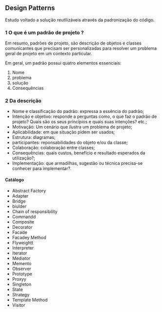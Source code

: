 ## Design Patterns
Estudo voltado a solução reutilizáveis através da padronização do código.

### 1 O que é um padrão de projeto ?
Em resumo, padrões de projeto, são descrição de objetos e classes comunicantes que precisam ser personalizadas para resolver um problema geral de projeto em um contexto particular.

Em geral, um padrão possui quatro elementos essenciais:

1. Nome
2. problema
3. solução
4. Consequências

### 2 Da descrição

- Nome e classificação do padrão: expressa a essência do padrão;
- Intenção e objetivo: responde a perguntas como, o que faz o padrão de projeto? Quais são os seus princípios e quais suas intenções? etc.;
- Motivação: Um cenário que ilustra um problema de projeto;
- Aplicabilidade: em que situação pidem ser usados;
- Estrutura: diagramas;
- participantes: reponsabilidades do objeto e/ou da classe;
- Colaboração: colaboração entre classes;
- Consequências: quais custos, benefício e resultado esperados da utilização?;
- Implementação: que armadilhas, sugestão ou técnica precisa-se conhecer para implementar?.


#### Catálogo

- Abstract Factory
- Adapter
- Bridge
- biulder
- Chain of responsibility
- Commandd
- Composite
- Decorator
- Facade
- Facadey Method
- Flyweightt
- Interpreter
- Iterator
- Mediator
- Memento
- Observer
- Prototype
- Proxyy
- Singleton
- State
- Strategy
- Template Method
- Visitor
